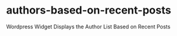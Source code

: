 authors-based-on-recent-posts
=============================

Wordpress Widget Displays the Author List Based on Recent Posts
